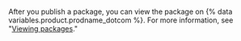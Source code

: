 After you publish a package, you can view the package on {% data variables.product.prodname_dotcom %}. For more information, see "[Viewing packages](/packages/publishing-and-managing-packages/viewing-packages)."

